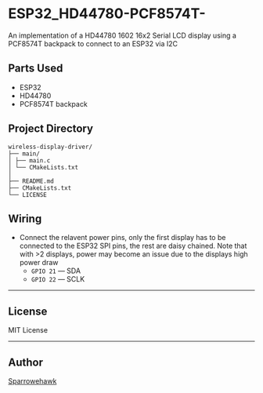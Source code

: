 # ESP32_HD44780-PCF8574T-
An implementation of a HD44780 1602 16x2 Serial LCD display using a PCF8574T backpack to connect to an ESP32 via I2C

## Parts Used
- ESP32
- HD44780
- PCF8574T backpack

## Project Directory
```
wireless-display-driver/
├── main/ 
│ ├── main.c
│ └── CMakeLists.txt
│
├── README.md
├── CMakeLists.txt
└── LICENSE
```
  
## Wiring

 - Connect the relavent power pins, only the first display has to be connected to the ESP32 SPI pins, the rest are daisy chained. Note that with >2 displays, power may become an issue due to the displays high power draw
   - `GPIO 21` — SDA
   - `GPIO 22` — SCLK
---

## License
MIT License

---

## Author
[Sparrowehawk](https://github.com/Sparrowehawk)

